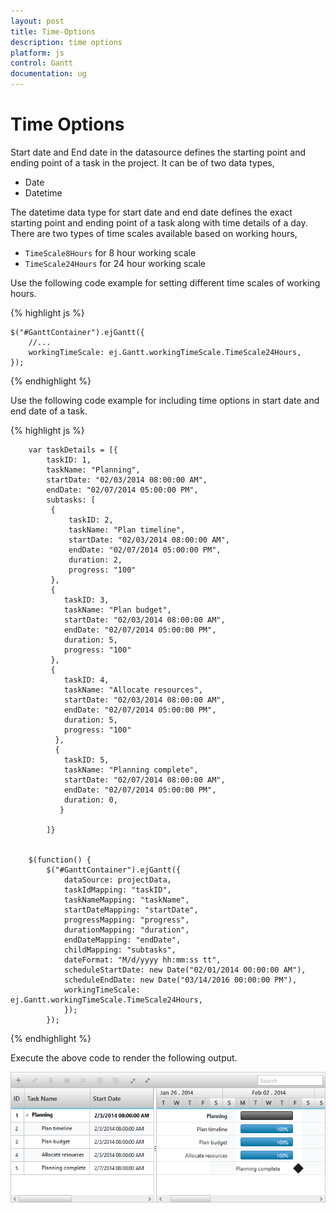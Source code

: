 ```yaml
---
layout: post
title: Time-Options
description: time options
platform: js
control: Gantt
documentation: ug
---
```


# Time Options

Start date and End date in the datasource defines the starting point and ending point of a task in the project. It can be of two data types,

* Date 
* Datetime

The datetime data type for start date and end date defines the exact starting point and ending point of a task along with time details of a day. There are two types of time scales available based on working hours,

* `TimeScale8Hours`  for 8 hour working scale
* `TimeScale24Hours` for 24 hour working scale

Use the following code example for setting different time scales of working hours.

{% highlight js %}

    $("#GanttContainer").ejGantt({
        //...
        workingTimeScale: ej.Gantt.workingTimeScale.TimeScale24Hours,
    });

{% endhighlight %}

Use the following code example for including time options in start date and end date of a task.

{% highlight js %}

        var taskDetails = [{
            taskID: 1,
            taskName: "Planning",
            startDate: "02/03/2014 08:00:00 AM",
            endDate: "02/07/2014 05:00:00 PM",
            subtasks: [
             { 
                 taskID: 2,
                 taskName: "Plan timeline", 
                 startDate: "02/03/2014 08:00:00 AM", 
                 endDate: "02/07/2014 05:00:00 PM",
                 duration: 2, 
                 progress: "100" 
             },
             {
                taskID: 3, 
                taskName: "Plan budget", 
                startDate: "02/03/2014 08:00:00 AM", 
                endDate: "02/07/2014 05:00:00 PM", 
                duration: 5, 
                progress: "100"
             },
             { 
                taskID: 4, 
                taskName: "Allocate resources",
                startDate: "02/03/2014 08:00:00 AM",
                endDate: "02/07/2014 05:00:00 PM", 
                duration: 5, 
                progress: "100"
              },
              { 
                taskID: 5, 
                taskName: "Planning complete", 
                startDate: "02/07/2014 08:00:00 AM", 
                endDate: "02/07/2014 05:00:00 PM", 
                duration: 0,
               }

            ]}


        $(function() {
            $("#GanttContainer").ejGantt({
                dataSource: projectData,
                taskIdMapping: "taskID",
                taskNameMapping: "taskName",
                startDateMapping: "startDate",
                progressMapping: "progress",
                durationMapping: "duration",
                endDateMapping: "endDate",
                childMapping: "subtasks",
                dateFormat: "M/d/yyyy hh:mm:ss tt",
                scheduleStartDate: new Date("02/01/2014 00:00:00 AM"),
                scheduleEndDate: new Date("03/14/2016 00:00:00 PM"), 
                workingTimeScale: ej.Gantt.workingTimeScale.TimeScale24Hours,
                });
            });

{% endhighlight %}

Execute the above code to render the following output.

![](/js/Gantt/Time-Options_images/Time-Options_img1.png)

